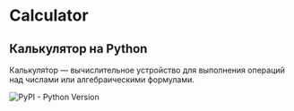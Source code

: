 # Calculator
## Калькулятор на Python

Калькуля́тор — вычислительное устройство для выполнения операций над числами или алгебраическими формулами.

![PyPI - Python Version](https://img.shields.io/pypi/pyversions/django?color=darkgreen)